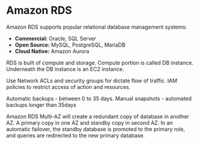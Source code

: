 
# Amazon RDS

Amazon RDS supports popular relational database management systems: 
-   **Commercial:** Oracle, SQL Server
-   **Open Source:** MySQL, PostgreSQL, MariaDB
-   **Cloud Native:** Amazon Aurora

RDS is built of compute and storage. Compute portion is called DB instance. Underneath the DB instance is an EC2 instance. 

Use Network ACLs and security groups for dictate flow of traffic. IAM policies to restrict access of action and resources.

Automatic backups  - between 0 to 35 days.
Manual snapshots - automated backups longer than 35days

Amazon RDS Multi-AZ will create a redundant copy of database in another AZ. 
A primary copy in one AZ and standby copy in second AZ.
In an automatic failover, the standby database is promoted to the primary role, and queries are redirected to the new primary database.